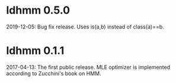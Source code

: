
# ldhmm 0.5.0

2019-12-05: Bug fix release. Uses is(a,b) instead of class(a)==b.

# ldhmm 0.1.1

2017-04-13: The first public release. MLE optimizer is implemented according to Zucchini's book on HMM.




